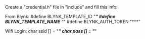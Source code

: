 Create a "credential.h" file in "include" and fill this info:

From Blynk:
#define BLYNK_TEMPLATE_ID "***"
#define BLYNK_TEMPLATE_NAME "***"
#define BLYNK_AUTH_TOKEN "***"

Wifi Login:
char ssid [] = "***"
char pass [] = "***"